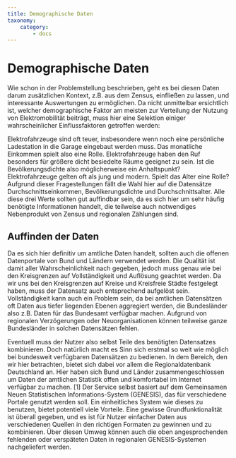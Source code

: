 ```yaml
---
title: Demographische Daten
taxonomy:
    category:
        - docs
---
```

# Demographische Daten
Wie schon in der Problemstellung beschrieben, geht es bei diesen Daten darum zusätzlichen Kontext, z.B. aus dem Zensus, einfließen zu lassen, und interessante Auswertungen zu ermöglichen. Da nicht unmittelbar ersichtlich ist, welcher demographische Faktor am meisten zur Verteilung der Nutzung von Elektromobilität beiträgt, muss hier eine Selektion einiger wahrscheinlicher Einflussfaktoren getroffen werden:

Elektrofahrzeuge sind oft teuer, insbesondere wenn noch eine persönliche Ladestation in die Garage eingebaut werden muss. Das monatliche Einkommen spielt also eine Rolle.
Elektrofahrzeuge haben den Ruf besonders für größere dicht besiedelte Räume geeignet zu sein. Ist die Bevölkerungsdichte also möglicherweise ein Anhaltspunkt?
Elektrofahrzeuge gelten oft als jung und modern. Spielt das Alter eine Rolle?
Aufgrund dieser Fragestellungen fällt die Wahl hier auf die Datensätze Durchschnittseinkommen, Bevölkerungsdichte und Durchschnittsalter. Alle diese drei Werte sollten gut auffindbar sein, da es sich hier um sehr häufig benötigte Informationen handelt, die teilweise auch notwendiges Nebenprodukt von Zensus und regionalen Zählungen sind.

## Auffinden der Daten
Da es sich hier definitiv um amtliche Daten handelt, sollten auch die offenen Datenportale von Bund und Ländern verwendet werden. Die Qualität ist damit aller Wahrscheinlichkeit nach gegeben, jedoch muss genau wie bei den Kreisgrenzen auf Vollständigkeit und Auflösung geachtet werden. Da wir uns bei den Kreisgrenzen auf Kreise und Kreisfreie Städte festgelegt haben, muss der Datensatz auch entsprechend aufgelöst sein. Vollständigkeit kann auch ein Problem sein, da bei amtlichen Datensätzen oft Daten aus tiefer liegenden Ebenen aggregiert werden, die Bundesländer also z.B. Daten für das Bundesamt verfügbar machen. Aufgrund von regionalen Verzögerungen oder Neuorganisationen können teilweise ganze Bundesländer in solchen Datensätzen fehlen.

Eventuell muss der Nutzer also selbst Teile des benötigten Datensatzes kombinieren. Doch natürlich macht es Sinn sich erstmal so weit wie möglich bei bundesweit verfügbaren Datensätzen zu bedienen. In dem Bereich, den wir hier betrachten, bietet sich dabei vor allem die Regionaldatenbank Deutschland an. Hier haben sich Bund und Länder zusammengeschlossen um Daten der amtlichen Statistik offen und komfortabel im Internet verfügbar zu machen. [1] Der Service selbst basiert auf dem Gemeinsamen Neuen Statistischen Informations-System (GENESIS), das für verschiedene Portale genutzt werden soll. Ein einheitliches System wie dieses zu benutzen, bietet potentiell viele Vorteile. Eine gewisse Grundfunktionalität ist überall gegeben, und es ist für Nutzer einfacher Daten aus verschiedenen Quellen in den richtigen Formaten zu gewinnen und zu kombinieren. Über diesen Umweg können auch die oben angesprochenden fehlenden oder verspäteten Daten in regionalen GENESIS-Systemen nachgeliefert werden.
